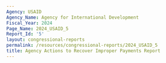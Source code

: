 ```yaml
---
Agency: USAID
Agency_Name: Agency for International Development
Fiscal_Year: 2024
Page_Name: 2024_USAID_5
Report_Id: '5'
layout: congressional-reports
permalink: /resources/congressional-reports/2024_USAID_5
title: Agency Actions to Recover Improper Payments Report
---
```

